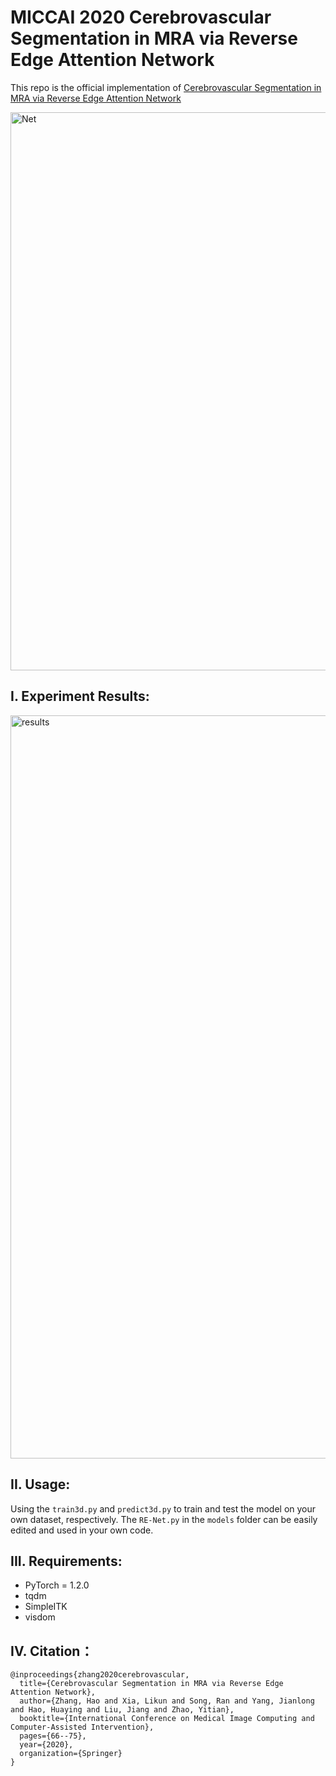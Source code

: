 # MICCAI 2020 Cerebrovascular Segmentation in MRA via Reverse Edge Attention Network
This repo is the official implementation of [Cerebrovascular Segmentation in MRA via Reverse Edge Attention Network](https://link.springer.com/chapter/10.1007/978-3-030-59725-2_7)


<img width="893" alt="Net" src="https://user-images.githubusercontent.com/43660513/124488264-3cf57a00-dde2-11eb-914a-6c28cf7bcd6b.png">

## I. Experiment Results:
<img width="1189" alt="results" src="https://user-images.githubusercontent.com/43660513/124485668-652fa980-dddf-11eb-80c5-7391c95e8327.png">


## II. Usage:
Using the `train3d.py` and `predict3d.py` to train and test the model on your own dataset, respectively.
The `RE-Net.py` in the `models` folder can be easily edited and used in your own code.
## III. Requirements:
* PyTorch = 1.2.0
* tqdm
* SimpleITK
* visdom
## IV. Citation：
```
@inproceedings{zhang2020cerebrovascular,
  title={Cerebrovascular Segmentation in MRA via Reverse Edge Attention Network},
  author={Zhang, Hao and Xia, Likun and Song, Ran and Yang, Jianlong and Hao, Huaying and Liu, Jiang and Zhao, Yitian},
  booktitle={International Conference on Medical Image Computing and Computer-Assisted Intervention},
  pages={66--75},
  year={2020},
  organization={Springer}
}
```


